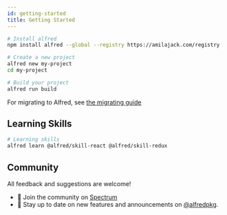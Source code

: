 ```yaml
---
id: getting-started
title: Getting Started
---
```


```bash
# Install alfred
npm install alfred --global --registry https://amilajack.com/registry

# Create a new project
alfred new my-project
cd my-project

# Build your project
alfred run build
```

For migrating to Alfred, see [the migrating guide](migrating-to-alfred)

## Learning Skills

```bash
# Learning skills
alfred learn @alfred/skill-react @alfred/skill-redux
```

## Community

All feedback and suggestions are welcome!

- 💬 Join the community on [Spectrum](https://spectrum.chat/alfred)
- 📣 Stay up to date on new features and announcements on [@alfredpkg](https://twitter.com/alfredpkg).
